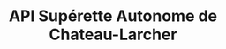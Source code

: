 ---
title: "API Supérette Autonome de Chateau-Larcher"
url: /chateau-larcher/api-superette-autonome-de-chateau-larcher/
shop: Lebensmittel
---